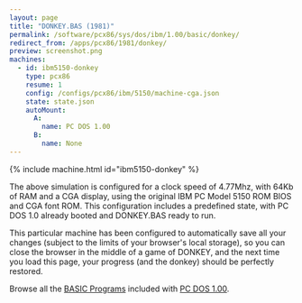 ```yaml
---
layout: page
title: "DONKEY.BAS (1981)"
permalink: /software/pcx86/sys/dos/ibm/1.00/basic/donkey/
redirect_from: /apps/pcx86/1981/donkey/
preview: screenshot.png
machines:
  - id: ibm5150-donkey
    type: pcx86
    resume: 1
    config: /configs/pcx86/ibm/5150/machine-cga.json
    state: state.json
    autoMount:
      A:
        name: PC DOS 1.00
      B:
        name: None
---
```


{% include machine.html id="ibm5150-donkey" %}

The above simulation is configured for a clock speed of 4.77Mhz, with 64Kb of RAM and a CGA display,
using the original IBM PC Model 5150 ROM BIOS and CGA font ROM.  This configuration includes a predefined
state, with PC DOS 1.0 already booted and DONKEY.BAS ready to run.

This particular machine has been configured to automatically save all your changes (subject to the limits
of your browser's local storage), so you can close the browser in the middle of a game of DONKEY, and
the next time you load this page, your progress (and the donkey) should be perfectly restored.

Browse all the [BASIC Programs](/software/pcx86/sys/dos/ibm/1.00/basic/) included with
[PC DOS 1.00](/software/pcx86/sys/dos/ibm/1.00/).
